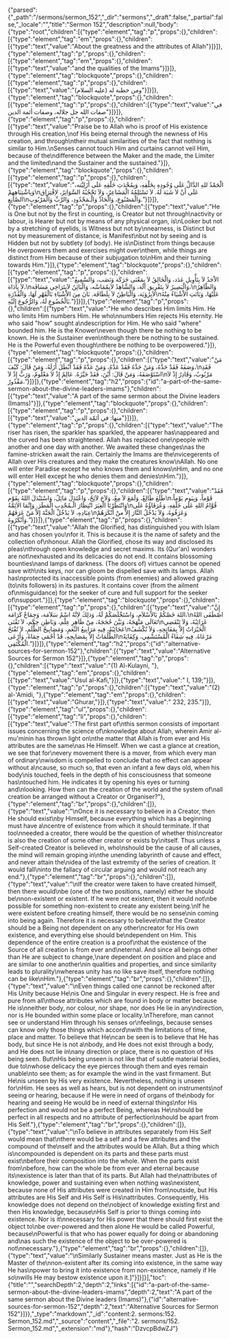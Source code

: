 {"parsed":{"_path":"/sermons/sermon_152","_dir":"sermons","_draft":false,"_partial":false,"_locale":"","title":"Sermon 152","description":null,"body":{"type":"root","children":[{"type":"element","tag":"p","props":{},"children":[{"type":"element","tag":"em","props":{},"children":[{"type":"text","value":"About the greatness and the attributes of Allah"}]}]},{"type":"element","tag":"p","props":{},"children":[{"type":"element","tag":"em","props":{},"children":[{"type":"text","value":"and the qualities of the Imams"}]}]},{"type":"element","tag":"blockquote","props":{},"children":[{"type":"element","tag":"p","props":{},"children":[{"type":"text","value":"ومن خطبة له (عليه السلام)"}]}]},{"type":"element","tag":"blockquote","props":{},"children":[{"type":"element","tag":"p","props":{},"children":[{"type":"text","value":"في صفات الله جل جلاله، وصفات أئمة الدين"}]}]},{"type":"element","tag":"p","props":{},"children":[{"type":"text","value":"Praise be to Allah who is proof of His existence through His creation,\nof His being eternal through the newness of His creation, and through\ntheir mutual similarities of the fact that nothing is similar to Him.\nSenses cannot touch Him and curtains cannot veil Him, because of the\ndifference between the Maker and the made, the Limiter and the limited\nand the Sustainer and the sustained."}]},{"type":"element","tag":"blockquote","props":{},"children":[{"type":"element","tag":"p","props":{},"children":[{"type":"text","value":"الْحَمْدُ للهِ الدَّالِّ عَلَى وُجُودِهِ بِخَلْقِهِ، وَبِمُحْدَثِ خَلْقِهِ عَلَى أَزَلِيَّته، وَبِاشْتِبَاهِهِمْ\nعَلَى أَنْ لاَ شَبَهَ لَهُ. لاَ تَسْتَلِمُهُ الْمَشَاعِرُ، وَلاَ تَحْجُبُهُ السَّوَاتِرُ، لاِفْتِرَاِق الصَّانِعِ\nوَالْمَصْنُوعِ، وَالْحَادِّ وَالْـمَحْدُودِ، وَالرَّبِّ وَالْمَرْبُوبِ."}]}]},{"type":"element","tag":"p","props":{},"children":[{"type":"text","value":"He is One but not by the first in counting, is Creator but not through\nactivity or labour, is Hearer but not by means of any physical organ, is\nLooker but not by a stretching of eyelids, is Witness but not by\nnearness, is Distinct but not by measurement of distance, is Manifest\nbut not by seeing and is Hidden but not by subtlety (of body). He is\nDistinct from things because He overpowers them and exercises might over\nthem, while things are distinct from Him because of their subjugation to\nHim and their turning towards Him."}]},{"type":"element","tag":"blockquote","props":{},"children":[{"type":"element","tag":"p","props":{},"children":[{"type":"text","value":"الاْحَدُ لاَ بِتَأْوِيلِ عَدَد، وَالْخَالِقُ لاَ بِمَعْنَى حَرَكَة وَنَصَب، وَالسَّمِيعُ لاَ بِأَدَاة،\nوَالْبَصِيرُ لاَ بِتَفْرِيقِ آلَة، وَالشَّاهِدُ لاَبِمُمَاسَّه، وَالْبَائِنُ لاَبِتَرَاخِي مَسَافَة،\nوَالظّاهِرُ لاَبِرُؤيَة، وَالْبَاطِنُ لاَ بِلَطَافَة. بَانَ مِنَ الاْشْيَاءِ بَالْقَهْرِ لَهَا، وَالْقُدْرَةِ\nعَلَيْهَا، وَبَانَتِ الاْشْيَاءُ مِنْهُ بَالْخُضُوعِ لَهُ، وَالرُّجُوعِ إِلَيْهِ."}]}]},{"type":"element","tag":"p","props":{},"children":[{"type":"text","value":"He who describes Him limits Him. He who limits Him numbers Him. He who\nnumbers Him rejects His eternity. He who said \"how\" sought a\ndescription for Him. He who said \"where\" bounded him. He is the Knower\neven though there be nothing to be known. He is the Sustainer even\nthough there be nothing to be sustained. He is the Powerful even though\nthere be nothing to be overpowered."}]},{"type":"element","tag":"blockquote","props":{},"children":[{"type":"element","tag":"p","props":{},"children":[{"type":"text","value":"مَنْ وَصَفَهُ فَقَدْ حَدَّهُ، وَمَنْ حَدَّهُ فَقَدْ عَدَّهُ، وَمَنْ عَدَّهُ فَقَدْ أَبْطَلَ أَزَلَهُ، وَمَنْ قَالَ: كَيْفَ،\nفَقَدِ اسْتَوْصَفَهُ، وَمَنْ قَالَ: أَيْنَ، فَقَدْ حَيَّزَهُ. عَالِمٌ إِذْ لاَ مَعْلُومٌ، وَرَبٌّ إِذْ لاَ\nمَرْبُوبٌ، وَقَادِرٌ إِذْ لاَ مَقْدُورٌ."}]}]},{"type":"element","tag":"h2","props":{"id":"a-part-of-the-same-sermon-about-the-divine-leaders-imams"},"children":[{"type":"text","value":"A part of the same sermon about the Divine leaders (Imams)"}]},{"type":"element","tag":"blockquote","props":{},"children":[{"type":"element","tag":"p","props":{},"children":[{"type":"text","value":"منها: في أئمّة الدين"}]}]},{"type":"element","tag":"p","props":{},"children":[{"type":"text","value":"The riser has risen, the sparkler has sparkled, the appearer has\nappeared and the curved has been straightened. Allah has replaced one\npeople with another and one day with another. We awaited these changes\nas the famine-stricken await the rain. Certainly the Imams are the\nvicegerents of Allah over His creatures and they make the creatures know\nAllah. No one will enter Paradise except he who knows them and knows\nHim, and no one will enter Hell except he who denies them and denies\nHim."}]},{"type":"element","tag":"blockquote","props":{},"children":[{"type":"element","tag":"p","props":{},"children":[{"type":"text","value":"فَقَدْ طَلَعَ طَالِعٌ، وَلَمَعَ لاَ مِعٌ، وَلاَحَ لاَئِحٌ، وَاعْتَدَلَ مَائِلٌ، وَاسْتَبْدَلَ اللهُ بِقَوْم\nقَوْماً، وَبِيَوم يَوْماً، وَانْتَظَرْنَا الْغِيَرَ انْتِظَارَ الْـمُجْدِبِ الْمَطَرَ. وَإِنَّمَا الاَئِمَّةُ\nقُوَّامُ اللهِ عَلَى خَلْقِهِ، وَعُرَفَاؤُهُ عَلَى عِبَادِهِ، لاَ يَدْخُلُ الْجَنَّةَ إِلاَّ مَنْ عَرَفَهُمْ\nوَعَرَفُوهُ، وَلاَ يَدْخُلُ النَّارَ إِلاَّ منْ أَنْكَرَهُمْ وَأَنْكَرُوهُ."}]}]},{"type":"element","tag":"p","props":{},"children":[{"type":"text","value":"Allah the Glorified, has distinguished you with Islam and has chosen you\nfor it. This is because it is the name of safety and the collection of\nhonour. Allah the Glorified, chose its way and disclosed its pleas\nthrough open knowledge and secret maxims. Its (Qur'an) wonders are not\nexhausted and its delicacies do not end. It contains blossoming bounties\nand lamps of darkness. (The doors of) virtues cannot be opened save with\nits keys, nor can gloom be dispelled save with its lamps. Allah has\nprotected its inaccessible points (from enemies) and allowed grazing (to\nits followers) in its pastures. It contains cover (from the ailment of\nmisguidance) for the seeker of cure and full support for the seeker of\nsupport."}]},{"type":"element","tag":"blockquote","props":{},"children":[{"type":"element","tag":"p","props":{},"children":[{"type":"text","value":"إِنَّ اللهَ خَصَّكُمْ بَالاْسْلاَمِ، وَاسْتَخْلَصَكُمْ لَهُ، وَذلِكَ لاِنَّهُ اسْمُ سَلاَمَة، وَجِمَاعُ كَرَامَة،\nاصْطَفَى اللهُ تَعَالَى مَنْهَجَهُ، وَبَيَّنَ حُجَجَهُ، مِنْ ظَاهِرِ عِلْم، وَبَاطِنِ حِكَم، لاَ تَفْنَى\nغَرَائِبُهُ، وَلاَ تَنْقَضِي عَجَائِبُهُ، فِيهِ مَرَابِيعُ النِّعَمِ، وَمَصَابِيحُ الظُّلَمِ، لاَ تُفْتَحُ\nالْخَيْرَاتُ إِلاَّ بِمَفَاتِحِهِ، وَلاَ تُكْشَفُ الظُّلُمَاتُ إِلاَّ بِمَصَابِحِهِ، قَدْ أَحْمَى حِمَاهُ، وَأَرْعَى\nمَرْعَاهُ، فِيهِ شِفَاءُ الْمُسْتَشْفِي، وَكِفَايَةُ الْمُكْتَفِي."}]}]},{"type":"element","tag":"h2","props":{"id":"alternative-sources-for-sermon-152"},"children":[{"type":"text","value":"Alternative Sources for Sermon 152"}]},{"type":"element","tag":"p","props":{},"children":[{"type":"text","value":"(1) Al-Kulayni, "},{"type":"element","tag":"em","props":{},"children":[{"type":"text","value":"Usul al-Kafi,"}]},{"type":"text","value":" I, 139;"}]},{"type":"element","tag":"p","props":{},"children":[{"type":"text","value":"(2) al-'Amidi, "},{"type":"element","tag":"em","props":{},"children":[{"type":"text","value":"Ghurar,"}]},{"type":"text","value":" 232, 235."}]},{"type":"element","tag":"ul","props":{},"children":[{"type":"element","tag":"li","props":{},"children":[{"type":"text","value":"The first part of\nthis sermon consists of important issues concerning the science of\nknowledge about Allah, wherein Amir al-mu'minin has thrown light on\nthe matter that Allah is from ever and His attributes are the same\nas He Himself. When we cast a glance at creation, we see that for\nevery movement there is a mover, from which every man of ordinary\nwisdom is compelled to conclude that no effect can appear without a\ncause, so much so, that even an infant a few days old, when his body\nis touched, feels in the depth of his consciousness that someone has\ntouched him. He indicates it by opening his eyes or turning and\nlooking. How then can the creation of the world and the system of\nall creation be arranged without a Creator or Organiser?"},{"type":"element","tag":"br","props":{},"children":[]},{"type":"text","value":"\nOnce it is necessary to believe in a Creator, then He should exist\nby Himself, because everything which has a beginning must have a\ncentre of existence from which it should terminate. If that too\nneeded a creator, there would be the question of whether this\ncreator is also the creation of some other creator or exists by\nitself. Thus unless a Self-created Creator is believed in, who\nshould be the cause of all causes, the mind will remain groping in\nthe unending labyrinth of cause and effect, and never attain the\nidea of the last extremity of the series of creation. It would fall\ninto the fallacy of circular arguing and would not reach any end."},{"type":"element","tag":"br","props":{},"children":[]},{"type":"text","value":"\nIf the creator were taken to have created himself, then there would\nbe (one of the two positions, namely) either he should be\nnon-existent or existent. If he were not existent, then it would not\nbe possible for something non-existent to create any existent being.\nIf he were existent before creating himself, there would be no sense\nin coming into being again. Therefore it is necessary to believe\nthat the Creator should be a Being not dependent on any other\ncreator for His own existence, and everything else should be\ndependent on Him. This dependence of the entire creation is a proof\nthat the existence of the Source of all creation is from ever and\neternal. And since all beings other than He are subject to change,\nare dependent on position and place and are similar to one another\nin qualities and properties, and since similarity leads to plurality\nwhereas unity has no like save itself, therefore nothing can be like\nHim."},{"type":"element","tag":"br","props":{},"children":[]},{"type":"text","value":"\nEven things called one cannot be reckoned after His Unity because He\nis One and Singular in every respect. He is free and pure from all\nthose attributes which are found in body or matter because He is\nneither body, nor colour, nor shape, nor does He lie in any\ndirection, nor is He bounded within some place or locality.\nTherefore, man cannot see or understand Him through his senses or\nfeelings, because senses can know only those things which accord\nwith the limitations of time, place and matter. To believe that He\ncan be seen is to believe that He has body, but since He is not a\nbody, and He does not exist through a body, and He does not lie in\nany direction or place, there is no question of His being seen. But\nHis being unseen is not like that of subtle material bodies, due to\nwhose delicacy the eye pierces through them and eyes remain unable\nto see them; as for example the wind in the vast firmament. But He\nis unseen by His very existence. Nevertheless, nothing is unseen for\nHim. He sees as well as hears, but is not dependent on instruments\nof seeing or hearing, because if He were in need of organs of the\nbody for hearing and seeing He would be in need of external things\nfor His perfection and would not be a perfect Being, whereas He\nshould be perfect in all respects and no attribute of perfection\nshould be apart from His Self."},{"type":"element","tag":"br","props":{},"children":[]},{"type":"text","value":"\nTo believe in attributes separately from His Self would mean that\nthere would be a self and a few attributes and the compound of the\nself and the attributes would be Allah. But a thing which is\ncompounded is dependent on its parts and these parts must exist\nbefore their composition into the whole. When the parts exist from\nbefore, how can the whole be from ever and eternal because its\nexistence is later than that of its parts. But Allah had the\nattributes of knowledge, power and sustaining even when nothing was\nexistent, because none of His attributes were created in Him from\noutside, but His attributes are His Self and His Self is His\nattributes. Consequently, His knowledge does not depend on the\nobject of knowledge existing first and then His knowledge, because\nHis Self is prior to things coming into existence. Nor is it\nnecessary for His power that there should first exist the object to\nbe over-powered and then alone He would be called Powerful, because\nPowerful is that who has power equally for doing or abandoning and\nas such the existence of the object to be over-powered is not\nnecessary."},{"type":"element","tag":"br","props":{},"children":[]},{"type":"text","value":"\nSimilarly Sustainer means master. Just as He is the Master of the\nnon-existent after its coming into existence, in the same way He has\npower to bring it into existence from non-existence, namely if He so\nwills He may bestow existence upon it.]"}]}]}],"toc":{"title":"","searchDepth":2,"depth":2,"links":[{"id":"a-part-of-the-same-sermon-about-the-divine-leaders-imams","depth":2,"text":"A part of the same sermon about the Divine leaders (Imams)"},{"id":"alternative-sources-for-sermon-152","depth":2,"text":"Alternative Sources for Sermon 152"}]}},"_type":"markdown","_id":"content:2. sermons:152. Sermon_152.md","_source":"content","_file":"2. sermons/152. Sermon_152.md","_extension":"md"},"hash":"DzvcpBdwZJ"}